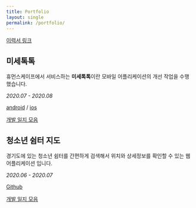 ```yaml
---
title: Portfolio
layout: single
permalink: /portfolio/
---
```


[이력서 링크](https://bit.ly/3anRuVc)

## 미세톡톡
휴먼스케이프에서 서비스하는 **미세톡톡**이란 모바일 어플리케이션의 개선 작업을 수행했습니다.

*2020.07 - 2020.08*

[android](https://play.google.com/store/apps/details?id=com.finedustclient&hl=ko) / [ios](https://apps.apple.com/kr/app/%EB%AF%B8%EC%84%B8%ED%86%A1%ED%86%A1/id1482373831)

[개발 일지 모음](/miseTokTok/)

## 청소년 쉼터 지도
경기도에 있는 청소년 쉼터를 간편하게 검색해서 위치와 상세정보를 확인할 수 있는 웹 어플리케이션 입니다.

*2020.06 - 2020.07*

[Github](https://github.com/Dinn/shelter-public)

[개발 일지 모음](/shelter/)